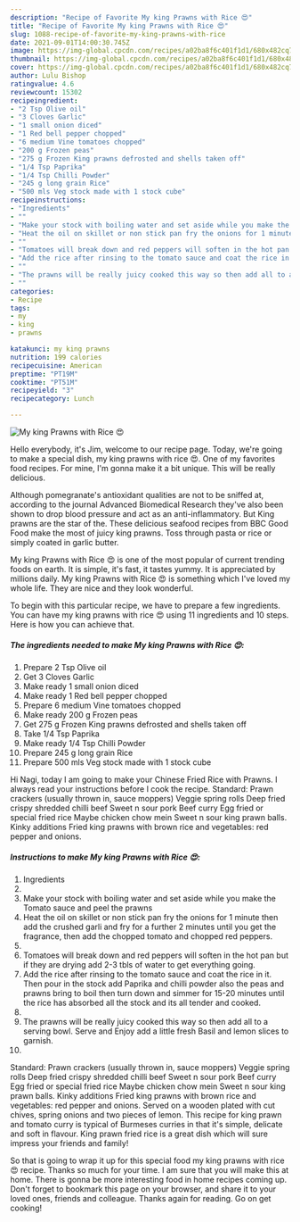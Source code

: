 ```yaml
---
description: "Recipe of Favorite My king Prawns with Rice 😍"
title: "Recipe of Favorite My king Prawns with Rice 😍"
slug: 1088-recipe-of-favorite-my-king-prawns-with-rice
date: 2021-09-01T14:00:30.745Z
image: https://img-global.cpcdn.com/recipes/a02ba8f6c401f1d1/680x482cq70/my-king-prawns-with-rice-recipe-main-photo.jpg
thumbnail: https://img-global.cpcdn.com/recipes/a02ba8f6c401f1d1/680x482cq70/my-king-prawns-with-rice-recipe-main-photo.jpg
cover: https://img-global.cpcdn.com/recipes/a02ba8f6c401f1d1/680x482cq70/my-king-prawns-with-rice-recipe-main-photo.jpg
author: Lulu Bishop
ratingvalue: 4.6
reviewcount: 15302
recipeingredient:
- "2 Tsp Olive oil"
- "3 Cloves Garlic"
- "1 small onion diced"
- "1 Red bell pepper chopped"
- "6 medium Vine tomatoes chopped"
- "200 g Frozen peas"
- "275 g Frozen King prawns defrosted and shells taken off"
- "1/4 Tsp Paprika"
- "1/4 Tsp Chilli Powder"
- "245 g long grain Rice"
- "500 mls Veg stock made with 1 stock cube"
recipeinstructions:
- "Ingredients"
- ""
- "Make your stock with boiling water and set aside while you make the Tomato sauce and peel the prawns"
- "Heat the oil on skillet or non stick pan fry the onions for 1 minute then add the crushed garli and fry for a further 2 minutes until you get the fragrance, then add the chopped tomato and chopped red peppers."
- ""
- "Tomatoes will break down and red peppers will soften in the hot pan but if they are drying add 2-3 tbls of water to get everything going."
- "Add the rice after rinsing to the tomato sauce and coat the rice in it. Then pour in the stock add Paprika and chilli powder also the peas and prawns bring to boil then turn down and simmer for 15-20 minutes until the rice has absorbed all the stock and its all tender and cooked."
- ""
- "The prawns will be really juicy cooked this way so then add all to a serving bowl. Serve and Enjoy add a little fresh Basil and lemon slices to garnish."
- ""
categories:
- Recipe
tags:
- my
- king
- prawns

katakunci: my king prawns 
nutrition: 199 calories
recipecuisine: American
preptime: "PT19M"
cooktime: "PT51M"
recipeyield: "3"
recipecategory: Lunch

---
```



![My king Prawns with Rice 😍](https://img-global.cpcdn.com/recipes/a02ba8f6c401f1d1/680x482cq70/my-king-prawns-with-rice-recipe-main-photo.jpg)

Hello everybody, it's Jim, welcome to our recipe page. Today, we're going to make a special dish, my king prawns with rice 😍. One of my favorites food recipes. For mine, I'm gonna make it a bit unique. This will be really delicious.

Although pomegranate&#39;s antioxidant qualities are not to be sniffed at, according to the journal Advanced Biomedical Research they&#39;ve also been shown to drop blood pressure and act as an anti-inflammatory. But King prawns are the star of the. These delicious seafood recipes from BBC Good Food make the most of juicy king prawns. Toss through pasta or rice or simply coated in garlic butter.

My king Prawns with Rice 😍 is one of the most popular of current trending foods on earth. It is simple, it's fast, it tastes yummy. It is appreciated by millions daily. My king Prawns with Rice 😍 is something which I've loved my whole life. They are nice and they look wonderful.


To begin with this particular recipe, we have to prepare a few ingredients. You can have my king prawns with rice 😍 using 11 ingredients and 10 steps. Here is how you can achieve that.

<!--inarticleads1-->

##### The ingredients needed to make My king Prawns with Rice 😍:

1. Prepare 2 Tsp Olive oil
1. Get 3 Cloves Garlic
1. Make ready 1 small onion diced
1. Make ready 1 Red bell pepper chopped
1. Prepare 6 medium Vine tomatoes chopped
1. Make ready 200 g Frozen peas
1. Get 275 g Frozen King prawns defrosted and shells taken off
1. Take 1/4 Tsp Paprika
1. Make ready 1/4 Tsp Chilli Powder
1. Prepare 245 g long grain Rice
1. Prepare 500 mls Veg stock made with 1 stock cube


Hi Nagi, today I am going to make your Chinese Fried Rice with Prawns. I always read your instructions before I cook the recipe. Standard: Prawn crackers (usually thrown in, sauce moppers) Veggie spring rolls Deep fried crispy shredded chilli beef Sweet n sour pork Beef curry Egg fried or special fried rice Maybe chicken chow mein Sweet n sour king prawn balls. Kinky additions Fried king prawns with brown rice and vegetables: red pepper and onions. 

<!--inarticleads2-->

##### Instructions to make My king Prawns with Rice 😍:

1. Ingredients
1. 
1. Make your stock with boiling water and set aside while you make the Tomato sauce and peel the prawns
1. Heat the oil on skillet or non stick pan fry the onions for 1 minute then add the crushed garli and fry for a further 2 minutes until you get the fragrance, then add the chopped tomato and chopped red peppers.
1. 
1. Tomatoes will break down and red peppers will soften in the hot pan but if they are drying add 2-3 tbls of water to get everything going.
1. Add the rice after rinsing to the tomato sauce and coat the rice in it. Then pour in the stock add Paprika and chilli powder also the peas and prawns bring to boil then turn down and simmer for 15-20 minutes until the rice has absorbed all the stock and its all tender and cooked.
1. 
1. The prawns will be really juicy cooked this way so then add all to a serving bowl. Serve and Enjoy add a little fresh Basil and lemon slices to garnish.
1. 


Standard: Prawn crackers (usually thrown in, sauce moppers) Veggie spring rolls Deep fried crispy shredded chilli beef Sweet n sour pork Beef curry Egg fried or special fried rice Maybe chicken chow mein Sweet n sour king prawn balls. Kinky additions Fried king prawns with brown rice and vegetables: red pepper and onions. Served on a wooden plated with cut chives, spring onions and two pieces of lemon. This recipe for king prawn and tomato curry is typical of Burmeses curries in that it&#39;s simple, delicate and soft in flavour. King prawn fried rice is a great dish which will sure impress your friends and family! 

So that is going to wrap it up for this special food my king prawns with rice 😍 recipe. Thanks so much for your time. I am sure that you will make this at home. There is gonna be more interesting food in home recipes coming up. Don't forget to bookmark this page on your browser, and share it to your loved ones, friends and colleague. Thanks again for reading. Go on get cooking!
